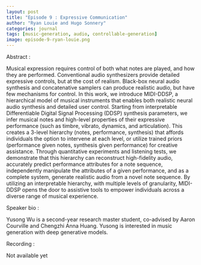```yaml
---
layout: post
title: "Episode 9 : Expressive Communication"
author: "Ryan Louie and Hugo Sonnery"
categories: journal
tags: [music-generation, audio, controllable-generation]
image: episode-9-ryan-louie.png
---
```


Abstract : 

Musical expression requires control of both what notes are played, and how they are performed. Conventional audio synthesizers provide detailed expressive controls, but at the cost of realism. Black-box neural audio synthesis and concatenative samplers can produce realistic audio, but have few mechanisms for control. In this work, we introduce MIDI-DDSP, a hierarchical model of musical instruments that enables both realistic neural audio synthesis and detailed user control. Starting from interpretable Differentiable Digital Signal Processing (DDSP) synthesis parameters, we infer musical notes and high-level properties of their expressive performance (such as timbre, vibrato, dynamics, and articulation). This creates a 3-level hierarchy (notes, performance, synthesis) that affords individuals the option to intervene at each level, or utilize trained priors (performance given notes, synthesis given performance) for creative assistance. Through quantitative experiments and listening tests, we demonstrate that this hierarchy can reconstruct high-fidelity audio, accurately predict performance attributes for a note sequence, independently manipulate the attributes of a given performance, and as a complete system, generate realistic audio from a novel note sequence. By utilizing an interpretable hierarchy, with multiple levels of granularity, MIDI-DDSP opens the door to assistive tools to empower individuals across a diverse range of musical experience.

Speaker bio : 

Yusong Wu is a second-year research master student, co-advised by Aaron Courville and Chengzhi Anna Huang. Yusong is interested in music generation with deep generative models.

Recording :

Not available yet